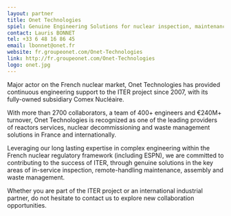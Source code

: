 ```yaml
---
layout: partner
title: Onet Technologies
spiel: Genuine Engineering Solutions for nuclear inspection, maintenance, assembly and waste management, tailored to the French regulation and codes.
contact: Lauris BONNET
tel: +33 6 48 16 86 45
email: lbonnet@onet.fr
website: fr.groupeonet.com/Onet-Technologies
link: http://fr.groupeonet.com/Onet-Technologies
logo: onet.jpg
---
```


Major actor on the French nuclear market, Onet Technologies has provided continuous engineering support to the ITER project since 2007, with its fully-owned subsidiary Comex Nucléaire.

With more than 2700 collaborators, a team of 400+ engineers and €240M+ turnover, Onet Technologies is recognized as one of the leading providers of reactors services, nuclear decommissioning and waste management solutions in France and internationally.

Leveraging our long lasting expertise in complex engineering within the French nuclear regulatory framework (including ESPN), we are committed to contributing to the success of ITER, through genuine solutions in the key areas of in-service inspection, remote-handling maintenance, assembly and waste management.

Whether you are part of the ITER project or an international industrial partner, do not hesitate to contact us to explore new collaboration opportunities.